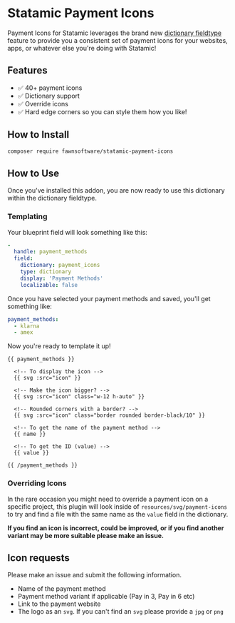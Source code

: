 # Statamic Payment Icons

Payment Icons for Statamic leverages the brand new [dictionary fieldtype](https://statamic.dev/fieldtypes/dictionary)  feature to provide you a consistent set of payment icons for your websites, apps, or whatever else you're doing with Statamic!

## Features

- ✅ 40+ payment icons
- ✅ Dictionary support
- ✅ Override icons
- ✅ Hard edge corners so you can style them how you like!

## How to Install

``` bash
composer require fawnsoftware/statamic-payment-icons
```

## How to Use

Once you've installed this addon, you are now ready to use this dictionary within the dictionary fieldtype.


### Templating

Your blueprint field will look something like this:
```yaml
-
  handle: payment_methods
  field:
    dictionary: payment_icons
    type: dictionary
    display: 'Payment Methods'
    localizable: false
```


Once you have selected your payment methods and saved, you'll get something like:
```yaml
payment_methods:
  - klarna
  - amex
```

Now you're ready to template it up!

```antlers
{{ payment_methods }}

  <!-- To display the icon -->
  {{ svg :src="icon" }}

  <!-- Make the icon bigger? -->
  {{ svg :src="icon" class="w-12 h-auto" }}

  <!-- Rounded corners with a border? -->
  {{ svg :src="icon" class="border rounded border-black/10" }}

  <!-- To get the name of the payment method -->
  {{ name }}

  <!-- To get the ID (value) -->
  {{ value }}

{{ /payment_methods }}
```

### Overriding Icons

In the rare occasion you might need to override a payment icon on a specific project, this plugin will look inside of `resources/svg/payment-icons` to try and find a file with the same name as the `value` field in the dictionary.

**If you find an icon is incorrect, could be improved, or if you find another variant may be more suitable please make an issue.**

## Icon requests

Please make an issue and submit the following information.

- Name of the payment method
- Payment method variant if applicable (Pay in 3, Pay in 6 etc)
- Link to the payment website
- The logo as an `svg`. If you can't find an `svg` please provide a `jpg` or `png`
